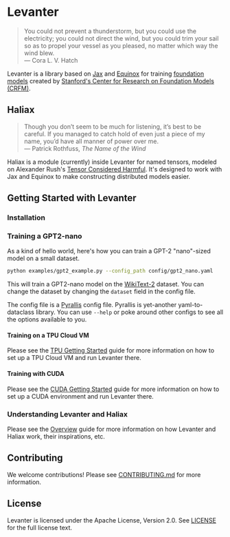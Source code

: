 <!--levanter-intro-start-->
# Levanter


> You could not prevent a thunderstorm, but you could use the electricity; you could not direct the wind, but you could trim your sail so as to propel your vessel as you pleased, no matter which way the wind blew. <br/>
> — Cora L. V. Hatch


Levanter is a library based on [Jax](https:://github.com/google/jax) and [Equinox](https://github.com/patrick-kidger/equinox)
for training [foundation models](https://en.wikipedia.org/wiki/Foundation_models) created by [Stanford's Center for Research
on Foundation Models (CRFM)](https://crfm.stanford.edu/).
<!--levanter-intro-end-->

## Haliax

<!--haliax-intro-start-->

> Though you don’t seem to be much for listening, it’s best to be careful. If you managed to catch hold of even just a piece of my name, you’d have all manner of power over me.<br/>
> — Patrick Rothfuss, *The Name of the Wind*

Haliax is a module (currently) inside Levanter for named tensors, modeled on Alexander Rush's [Tensor Considered Harmful](https://arxiv.org/abs/1803.09868).
It's designed to work with Jax and Equinox to make constructing distributed models easier.

<!--haliax-intro-end-->

## Getting Started with Levanter

### Installation

<!--levanter-installation-start-->




### Training a GPT2-nano

As a kind of hello world, here's how you can train a GPT-2 "nano"-sized model on a small dataset.

```bash
python examples/gpt2_example.py --config_path config/gpt2_nano.yaml
```

This will train a GPT2-nano model on the [WikiText-2](https://blog.einstein.ai/the-wikitext-long-term-dependency-language-modeling-dataset/) dataset.
You can change the dataset by changing the `dataset` field in the config file.

The config file is a [Pyrallis](https://github.com/eladrich/pyrallis) config file. Pyrallis is yet-another yaml-to-dataclass library.
You can use `--help` or poke around other configs to see all the options available to you.

#### Training on a TPU Cloud VM

Please see the [TPU Getting Started](docs/Getting-Started-TPU-VM.md) guide for more information on how to set up a TPU Cloud VM and run Levanter there.

#### Training with CUDA

Please see the [CUDA Getting Started](docs/Getting-Started-CUDA.md) guide for more information on how to set up a CUDA environment and run Levanter there.

### Understanding Levanter and Haliax

Please see the [Overview](docs/Overview.md) guide for more information on how Levanter and Haliax work, their inspirations, etc.

## Contributing

We welcome contributions! Please see [CONTRIBUTING.md](CONTRIBUTING.md) for more information.

## License

Levanter is licensed under the Apache License, Version 2.0. See [LICENSE](LICENSE) for the full license text.
